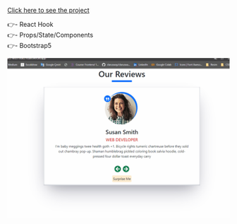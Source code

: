 [Click here to see the project](https://reviews-project-with-react-roan.vercel.app/)

👉- React Hook <br>
👉- Props/State/Components <br>
👉- Bootstrap5 <br>

![](Animation4.gif)

